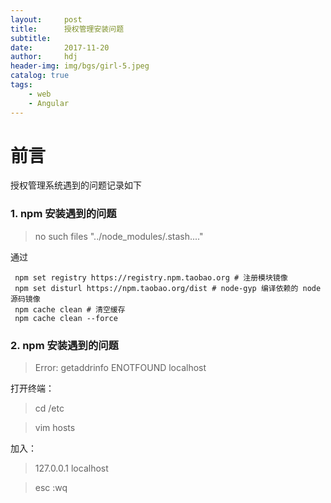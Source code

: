 ```yaml
---
layout:     post
title:      授权管理安装问题
subtitle:   
date:       2017-11-20
author:     hdj
header-img: img/bgs/girl-5.jpeg
catalog: true
tags:
    - web
    - Angular
---
```


# 前言
  
  授权管理系统遇到的问题记录如下
###    1. npm 安装遇到的问题  
  
  > no such files "../node_modules/.stash...."
  
  通过 
 
  
     npm set registry https://registry.npm.taobao.org # 注册模块镜像
     npm set disturl https://npm.taobao.org/dist # node-gyp 编译依赖的 node 源码镜像
     npm cache clean # 清空缓存
     npm cache clean --force
  
###    2. npm 安装遇到的问题  

> Error: getaddrinfo ENOTFOUND localhost

打开终端：
  >cd /etc
  
  > vim hosts
  
 加入：
  > 127.0.0.1 localhost 
  
 > esc :wq